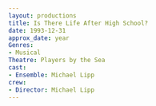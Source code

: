 ```yaml
---
layout: productions
title: Is There Life After High School?
date: 1993-12-31
approx_date: year
Genres: 
- Musical
Theatre: Players by the Sea
cast:
- Ensemble: Michael Lipp
crew:
- Director: Michael Lipp
---
```

